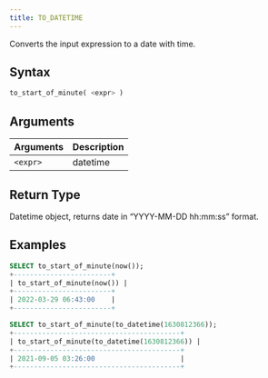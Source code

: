 ```yaml
---
title: TO_DATETIME
---
```


Converts the input expression to a date with time.

## Syntax

```sql
to_start_of_minute( <expr> )
```

## Arguments

| Arguments   | Description |
| ----------- | ----------- |
| `<expr>`    | datetime    |

## Return Type

Datetime object, returns date in “YYYY-MM-DD hh:mm:ss” format.

## Examples

```sql
SELECT to_start_of_minute(now());
+------------------------+
| to_start_of_minute(now()) |
+------------------------+
| 2022-03-29 06:43:00    |
+------------------------+

SELECT to_start_of_minute(to_datetime(1630812366));
+-----------------------------------------+
| to_start_of_minute(to_datetime(1630812366)) |
+-----------------------------------------+
| 2021-09-05 03:26:00                     |
+-----------------------------------------+
```

